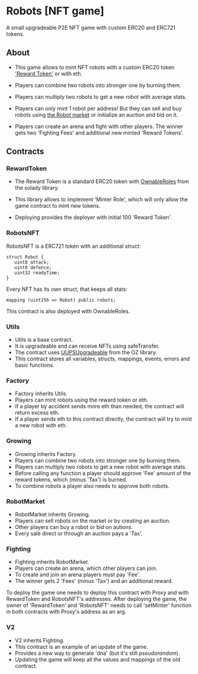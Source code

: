 # Robots [NFT game]

A small upgradeable P2E NFT game with custom ERC20 and ERC721 tokens.

## About

- This game allows to mint NFT robots with a custom ERC20 token ['Reward Token'](https://github.com/nzmpi/NFT-game-robots/blob/main/RewardToken.sol)
or with eth. 

- Players can combine two robots into stronger one by burning them.

- Players can multiply two robots to get a new robot with average stats. 

- Players can only mint 1 robot per address! But they can sell and buy robots using [the Robot market](https://github.com/nzmpi/NFT-game-robots/blob/main/RobotMarket.sol) 
or initialize an auction and bid on it.

- Players can create an arena and fight with other players. The winner gets two 'Fighting Fees' and additional new minted 'Reward Tokens'.

## Contracts

### RewardToken

 - The Reward Token is a standard ERC20 token with [OwnableRoles](https://github.com/Vectorized/solady/blob/main/src/auth/OwnableRoles.sol) from the solady library. 
 
 - This library allows to implement 'Minter Role', which will only allow the game contract to mint new tokens. 

 - Deploying provides the deployer with initial 100 'Reward Token'. 

### RobotsNFT

RobotsNFT is a ERC721 token with an additional struct:

    struct Robot {
       uint8 attack; 
       uint8 defence;
       uint32 readyTime;
    }

Every NFT has its own struct, that keeps all stats:

    mapping (uint256 => Robot) public robots;
    
This contract is also deployed with OwnableRoles.

### Utils

 - Utils is a base contract. 
 - It is upgradeable and can receive NFTs using safeTransfer.
 - The contract uses [UUPSUpgradeable](https://github.com/OpenZeppelin/openzeppelin-contracts/blob/master/contracts/proxy/utils/UUPSUpgradeable.sol) from the OZ library.
 - This contract stores all variables, structs, mappings, events, errors and basic functions.

### Factory

 - Factory inherits Utils.
 - Players can mint robots using the reward token or eth.
 - If a player by accident sends more eth than needed, the contract will return excess eth.
 - If a player sends eth to this contract directly, the contract will try to mint a new robot with eth. 

### Growing

 - Growing inherits Factory.
 - Players can combine two robots into stronger one by burning them.
 - Players can multiply two robots to get a new robot with average stats. 
 - Before calling any function a player should approve 'Fee' amount of the reward tokens, which (minus 'Tax') is burned.
 - To combine robots a player also needs to approve both robots.
 
 ### RobotMarket
 
 - RobotMarket inherits Growing.
 - Players can sell robots on the market or by creating an auction.
 - Other players can buy a robot or bid on autions.
 - Every sale direct or through an auction pays a 'Tax'.
 
 ### Fighting
 
 - Fighting inherits RobotMarket.
 - Players can create an arena, which other players can join.
 - To create and join an arena players must pay 'Fee'.
 - The winner gets 2 'Fees' (minus 'Tax') and an additional reward.
 
To deploy the game one needs to deploy this contract with Proxy and with RewardToken and RobotsNFT's addresses.
After deploying the game, the owner of 'RewardToken' and 'RobotsNFT' needs to call 'setMinter' function in both contracts
with Proxy's address as an arg.

### V2

 - V2 inherits Fighting.
 - This contract is an example of an update of the game.
 - Provides a new way to generate 'dna' (but it's still *pseudorandom*).
 - Updating the game will keep all the values and mappings of the old contract.


